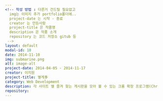 ```yaml
---
<!-- 작성 방법 : 다른거 건드릴 필요없고
  img는 이미지 추가 portfolio폴더에..
  project-date 는 시작 - 종료
  creator 는 만든사람
  project-title 은 작품명
  description 은 작품 소개
  repository 는 코드 저장소 gitub 등
 -->
layout: default
modal-id: 10
date: 2014-11-10
img: submarine.png
alt: image-alt
project-date: 2014-04-05 - 2014-11-17
creator: 이지원
project-title: 별게多
category: Web Development
description: 각 사이트 별 즐겨 찾는 게시판을 모아 볼 수 있는 크롬 확장 프로그램(Chrome Extension)
repository:
---
```

